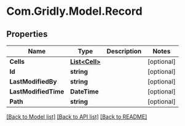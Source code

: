 # Com.Gridly.Model.Record

## Properties

Name | Type | Description | Notes
------------ | ------------- | ------------- | -------------
**Cells** | [**List&lt;Cell&gt;**](Cell.md) |  | [optional] 
**Id** | **string** |  | [optional] 
**LastModifiedBy** | **string** |  | [optional] 
**LastModifiedTime** | **DateTime** |  | [optional] 
**Path** | **string** |  | [optional] 

[[Back to Model list]](../README.md#documentation-for-models) [[Back to API list]](../README.md#documentation-for-api-endpoints) [[Back to README]](../README.md)

